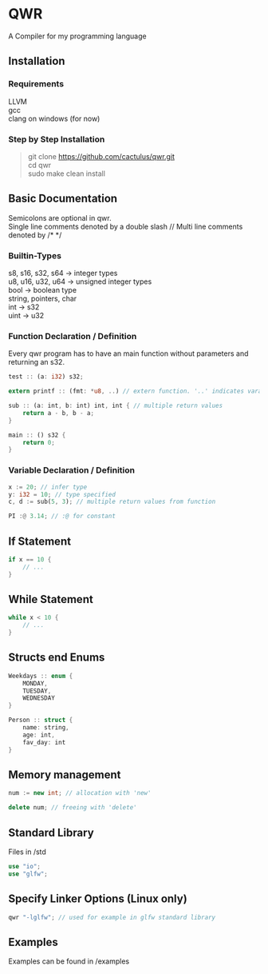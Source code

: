 # QWR
A Compiler for my programming language

## Installation
### Requirements
LLVM \
gcc \
clang on windows (for now)

### Step by Step Installation
> git clone https://github.com/cactulus/qwr.git \
> cd qwr \
> sudo make clean install

## Basic Documentation
Semicolons are optional in qwr. \
Single line comments denoted by a double slash //
Multi line comments denoted by /* */

### Builtin-Types
s8, s16, s32, s64 -> integer types \
u8, u16, u32, u64 -> unsigned integer types \
bool -> boolean type \
string, pointers, char \
int -> s32 \
uint -> u32

### Function Declaration / Definition
Every qwr program has to have an main function without parameters and returning an s32.
```Rust
test :: (a: i32) s32;

extern printf :: (fmt: *u8, ..) // extern function. '..' indicates varargs

sub :: (a: int, b: int) int, int { // multiple return values
    return a - b, b - a;
}

main :: () s32 {
    return 0;
}
```

### Variable Declaration / Definition
```Rust
x := 20; // infer type
y: i32 = 10; // type specified
c, d := sub(5, 3); // multiple return values from function

PI :@ 3.14; // :@ for constant

```

## If Statement
```Rust
if x == 10 {
    // ...
}
```

## While Statement
```Rust
while x < 10 {
    // ...
}
```

## Structs end Enums
```Rust
Weekdays :: enum {
	MONDAY,
	TUESDAY,
	WEDNESDAY
}

Person :: struct {
	name: string,
	age: int,
	fav_day: int
}
```

## Memory management
```Cpp
num := new int; // allocation with 'new'

delete num; // freeing with 'delete'
```

## Standard Library
Files in /std
```Rust
use "io";
use "glfw";
```

## Specify Linker Options (Linux only)
```Rust
qwr "-lglfw"; // used for example in glfw standard library
```

## Examples
Examples can be found in /examples
